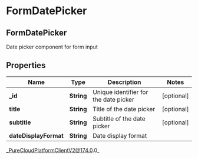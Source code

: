 # FormDatePicker

## FormDatePicker
Date picker component for form input

## Properties

|Name | Type | Description | Notes|
|------------ | ------------- | ------------- | -------------|
| **_id** | **String** | Unique identifier for the date picker | [optional] |
| **title** | **String** | Title of the date picker | [optional] |
| **subtitle** | **String** | Subtitle of the date picker | [optional] |
| **dateDisplayFormat** | **String** | Date display format | |



_PureCloudPlatformClientV2@174.0.0_
